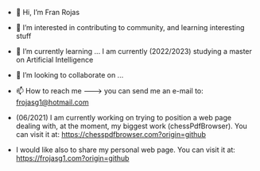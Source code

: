 - 👋 Hi, I’m Fran Rojas
- 👀 I’m interested in contributing to community, and learning interesting stuff
- 🌱 I’m currently learning ...     I am currently (2022/2023) studying a master on Artificial Intelligence
- 💞️ I’m looking to collaborate on ...
- 📫 How to reach me   ---> you can send me an e-mail to: frojasg1@hotmail.com

- (06/2021) I am currently working on trying to position a web page dealing with, at the moment, my biggest work (chessPdfBrowser). You can visit it at: https://chesspdfbrowser.com?origin=github

- I would like also to share my personal web page. You can visit it at:
https://frojasg1.com?origin=github


<!---
frojasg1/frojasg1 is a ✨ special ✨ repository because its `README.md` (this file) appears on your GitHub profile.
You can click the Preview link to take a look at your changes.
--->
